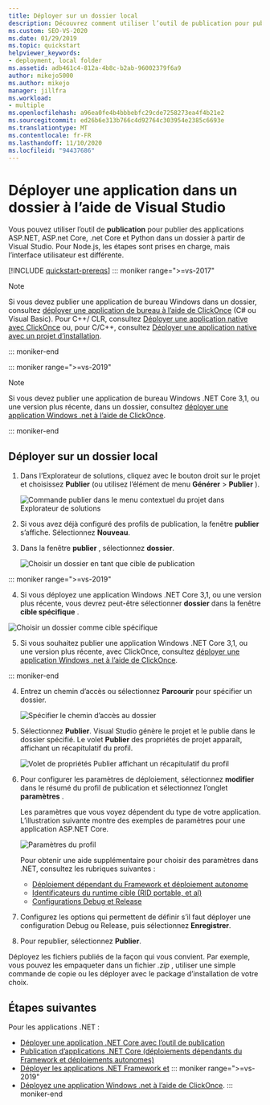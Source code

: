 ```yaml
---
title: Déployer sur un dossier local
description: Découvrez comment utiliser l’outil de publication pour publier des applications ASP.NET, ASP.NET Core, .NET Core et Python dans un dossier à partir de Visual Studio.
ms.custom: SEO-VS-2020
ms.date: 01/29/2019
ms.topic: quickstart
helpviewer_keywords:
- deployment, local folder
ms.assetid: adb461c4-812a-4b8c-b2ab-96002379f6a9
author: mikejo5000
ms.author: mikejo
manager: jillfra
ms.workload:
- multiple
ms.openlocfilehash: a96ea0fe4b4bbbebfc29cde7258273ea4f4b21e2
ms.sourcegitcommit: ed26b6e313b766c4d92764c303954e2385c6693e
ms.translationtype: MT
ms.contentlocale: fr-FR
ms.lasthandoff: 11/10/2020
ms.locfileid: "94437686"
---
```

# <a name="deploy-an-app-to-a-folder-using-visual-studio"></a>Déployer une application dans un dossier à l’aide de Visual Studio

Vous pouvez utiliser l’outil de **publication** pour publier des applications ASP.NET, ASP.net Core, .net Core et Python dans un dossier à partir de Visual Studio. Pour Node.js, les étapes sont prises en charge, mais l’interface utilisateur est différente.

[!INCLUDE [quickstart-prereqs](includes/quickstart-prereqs.md)]
::: moniker range=">=vs-2017"
> [!NOTE]
> Si vous devez publier une application de bureau Windows dans un dossier, consultez [déployer une application de bureau à l’aide de ClickOnce](how-to-publish-a-clickonce-application-using-the-publish-wizard.md) (C# ou Visual Basic). Pour C++/ CLR, consultez [Déployer une application native avec ClickOnce](/cpp/windows/clickonce-deployment-for-visual-cpp-applications) ou, pour C/C++, consultez [Déployer une application native avec un projet d’installation](/cpp/windows/walkthrough-deploying-a-visual-cpp-application-by-using-a-setup-project).

::: moniker-end

::: moniker range=">=vs-2019"
> [!NOTE]
> Si vous devez publier une application de bureau Windows .NET Core 3,1, ou une version plus récente, dans un dossier, consultez [déployer une application Windows .net à l’aide de ClickOnce](quickstart-deploy-using-clickonce-folder.md).

::: moniker-end

## <a name="deploy-to-a-local-folder"></a>Déployer sur un dossier local

1. Dans l’Explorateur de solutions, cliquez avec le bouton droit sur le projet et choisissez **Publier** (ou utilisez l’élément de menu **Générer** > **Publier** ).

    ![Commande publier dans le menu contextuel du projet dans Explorateur de solutions](../deployment/media/quickstart-publish.png "Choisir Publier")

1. Si vous avez déjà configuré des profils de publication, la fenêtre **publier** s’affiche. Sélectionnez **Nouveau**.

1. Dans la fenêtre **publier** , sélectionnez **dossier**.

    ![Choisir un dossier en tant que cible de publication](../deployment/media/quickstart-publish-folder-new.png "Choisir un dossier")

::: moniker range=">=vs-2019"

4. Si vous déployez une application Windows .NET Core 3,1, ou une version plus récente, vous devrez peut-être sélectionner **dossier** dans la fenêtre **cible spécifique** .

![Choisir un dossier comme cible spécifique](../deployment/media/quickstart-publish-folder-targets.png "Choisir une cible spécifique")

5. Si vous souhaitez publier une application Windows .NET Core 3,1, ou une version plus récente, avec ClickOnce, consultez [déployer une application Windows .net à l’aide de ClickOnce](quickstart-deploy-using-clickonce-folder.md).

 ::: moniker-end

4. Entrez un chemin d’accès ou sélectionnez **Parcourir** pour spécifier un dossier.

    ![Spécifier le chemin d’accès au dossier](../deployment/media/quickstart-publish-folder-path.png "Choisir un dossier")

1. Sélectionnez **Publier**. Visual Studio génère le projet et le publie dans le dossier spécifié. Le volet **Publier** des propriétés de projet apparaît, affichant un récapitulatif du profil.

    ![Volet de propriétés Publier affichant un récapitulatif du profil](../deployment/media/quickstart-publish-folder-summary.png)

1. Pour configurer les paramètres de déploiement, sélectionnez **modifier** dans le résumé du profil de publication et sélectionnez l’onglet **paramètres** .

   Les paramètres que vous voyez dépendent du type de votre application. L’illustration suivante montre des exemples de paramètres pour une application ASP.NET Core.

    ![Paramètres du profil](../deployment/media/quickstart-profile-settings.png "Paramètres du profil")

    Pour obtenir une aide supplémentaire pour choisir des paramètres dans .NET, consultez les rubriques suivantes :

    - [Déploiement dépendant du Framework et déploiement autonome](/dotnet/core/deploying/)
    - [Identificateurs du runtime cible (RID portable, et al)](/dotnet/core/rid-catalog)
    - [Configurations Debug et Release](../ide/understanding-build-configurations.md)

1. Configurez les options qui permettent de définir s’il faut déployer une configuration Debug ou Release, puis sélectionnez **Enregistrer**.

1. Pour republier, sélectionnez **Publier**.

Déployez les fichiers publiés de la façon qui vous convient. Par exemple, vous pouvez les empaqueter dans un fichier *.zip* , utiliser une simple commande de copie ou les déployer avec le package d’installation de votre choix.

## <a name="next-steps"></a>Étapes suivantes

Pour les applications .NET :

- [Déployer une application .NET Core avec l’outil de publication](/dotnet/core/deploying/deploy-with-vs)
- [Publication d’applications .NET Core (déploiements dépendants du Framework et déploiements autonomes)](/dotnet/core/deploying/)
- [Déployer les applications .NET Framework et](/dotnet/framework/deployment/)
::: moniker range=">=vs-2019"
- [Déployez une application Windows .net à l’aide de ClickOnce](quickstart-deploy-using-clickonce-folder.md).
 ::: moniker-end
